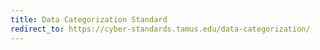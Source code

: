 ```yaml
---
title: Data Categorization Standard
redirect_to: https://cyber-standards.tamus.edu/data-categorization/
---
```

